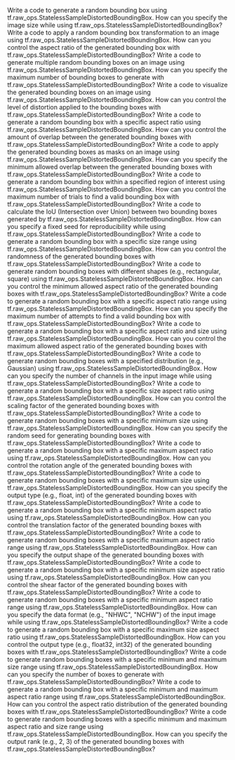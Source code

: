 Write a code to generate a random bounding box using tf.raw_ops.StatelessSampleDistortedBoundingBox.
How can you specify the image size while using tf.raw_ops.StatelessSampleDistortedBoundingBox?
Write a code to apply a random bounding box transformation to an image using tf.raw_ops.StatelessSampleDistortedBoundingBox.
How can you control the aspect ratio of the generated bounding box with tf.raw_ops.StatelessSampleDistortedBoundingBox?
Write a code to generate multiple random bounding boxes on an image using tf.raw_ops.StatelessSampleDistortedBoundingBox.
How can you specify the maximum number of bounding boxes to generate with tf.raw_ops.StatelessSampleDistortedBoundingBox?
Write a code to visualize the generated bounding boxes on an image using tf.raw_ops.StatelessSampleDistortedBoundingBox.
How can you control the level of distortion applied to the bounding boxes with tf.raw_ops.StatelessSampleDistortedBoundingBox?
Write a code to generate a random bounding box with a specific aspect ratio using tf.raw_ops.StatelessSampleDistortedBoundingBox.
How can you control the amount of overlap between the generated bounding boxes with tf.raw_ops.StatelessSampleDistortedBoundingBox?
Write a code to apply the generated bounding boxes as masks on an image using tf.raw_ops.StatelessSampleDistortedBoundingBox.
How can you specify the minimum allowed overlap between the generated bounding boxes with tf.raw_ops.StatelessSampleDistortedBoundingBox?
Write a code to generate a random bounding box within a specified region of interest using tf.raw_ops.StatelessSampleDistortedBoundingBox.
How can you control the maximum number of trials to find a valid bounding box with tf.raw_ops.StatelessSampleDistortedBoundingBox?
Write a code to calculate the IoU (Intersection over Union) between two bounding boxes generated by tf.raw_ops.StatelessSampleDistortedBoundingBox.
How can you specify a fixed seed for reproducibility while using tf.raw_ops.StatelessSampleDistortedBoundingBox?
Write a code to generate a random bounding box with a specific size range using tf.raw_ops.StatelessSampleDistortedBoundingBox.
How can you control the randomness of the generated bounding boxes with tf.raw_ops.StatelessSampleDistortedBoundingBox?
Write a code to generate random bounding boxes with different shapes (e.g., rectangular, square) using tf.raw_ops.StatelessSampleDistortedBoundingBox.
How can you control the minimum allowed aspect ratio of the generated bounding boxes with tf.raw_ops.StatelessSampleDistortedBoundingBox?
Write a code to generate a random bounding box with a specific aspect ratio range using tf.raw_ops.StatelessSampleDistortedBoundingBox.
How can you specify the maximum number of attempts to find a valid bounding box with tf.raw_ops.StatelessSampleDistortedBoundingBox?
Write a code to generate a random bounding box with a specific aspect ratio and size using tf.raw_ops.StatelessSampleDistortedBoundingBox.
How can you control the maximum allowed aspect ratio of the generated bounding boxes with tf.raw_ops.StatelessSampleDistortedBoundingBox?
Write a code to generate random bounding boxes with a specified distribution (e.g., Gaussian) using tf.raw_ops.StatelessSampleDistortedBoundingBox.
How can you specify the number of channels in the input image while using tf.raw_ops.StatelessSampleDistortedBoundingBox?
Write a code to generate a random bounding box with a specific size aspect ratio using tf.raw_ops.StatelessSampleDistortedBoundingBox.
How can you control the scaling factor of the generated bounding boxes with tf.raw_ops.StatelessSampleDistortedBoundingBox?
Write a code to generate random bounding boxes with a specific minimum size using tf.raw_ops.StatelessSampleDistortedBoundingBox.
How can you specify the random seed for generating bounding boxes with tf.raw_ops.StatelessSampleDistortedBoundingBox?
Write a code to generate a random bounding box with a specific maximum aspect ratio using tf.raw_ops.StatelessSampleDistortedBoundingBox.
How can you control the rotation angle of the generated bounding boxes with tf.raw_ops.StatelessSampleDistortedBoundingBox?
Write a code to generate random bounding boxes with a specific maximum size using tf.raw_ops.StatelessSampleDistortedBoundingBox.
How can you specify the output type (e.g., float, int) of the generated bounding boxes with tf.raw_ops.StatelessSampleDistortedBoundingBox?
Write a code to generate a random bounding box with a specific minimum aspect ratio using tf.raw_ops.StatelessSampleDistortedBoundingBox.
How can you control the translation factor of the generated bounding boxes with tf.raw_ops.StatelessSampleDistortedBoundingBox?
Write a code to generate random bounding boxes with a specific maximum aspect ratio range using tf.raw_ops.StatelessSampleDistortedBoundingBox.
How can you specify the output shape of the generated bounding boxes with tf.raw_ops.StatelessSampleDistortedBoundingBox?
Write a code to generate a random bounding box with a specific minimum size aspect ratio using tf.raw_ops.StatelessSampleDistortedBoundingBox.
How can you control the shear factor of the generated bounding boxes with tf.raw_ops.StatelessSampleDistortedBoundingBox?
Write a code to generate random bounding boxes with a specific minimum aspect ratio range using tf.raw_ops.StatelessSampleDistortedBoundingBox.
How can you specify the data format (e.g., "NHWC", "NCHW") of the input image while using tf.raw_ops.StatelessSampleDistortedBoundingBox?
Write a code to generate a random bounding box with a specific maximum size aspect ratio using tf.raw_ops.StatelessSampleDistortedBoundingBox.
How can you control the output type (e.g., float32, int32) of the generated bounding boxes with tf.raw_ops.StatelessSampleDistortedBoundingBox?
Write a code to generate random bounding boxes with a specific minimum and maximum size range using tf.raw_ops.StatelessSampleDistortedBoundingBox.
How can you specify the number of boxes to generate with tf.raw_ops.StatelessSampleDistortedBoundingBox?
Write a code to generate a random bounding box with a specific minimum and maximum aspect ratio range using tf.raw_ops.StatelessSampleDistortedBoundingBox.
How can you control the aspect ratio distribution of the generated bounding boxes with tf.raw_ops.StatelessSampleDistortedBoundingBox?
Write a code to generate random bounding boxes with a specific minimum and maximum aspect ratio and size range using tf.raw_ops.StatelessSampleDistortedBoundingBox.
How can you specify the output rank (e.g., 2, 3) of the generated bounding boxes with tf.raw_ops.StatelessSampleDistortedBoundingBox?